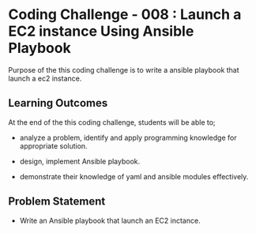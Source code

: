 # Coding Challenge - 008 : Launch a EC2 instance Using Ansible Playbook 

Purpose of the this coding challenge is to write a ansible playbook that launch a ec2 instance.


## Learning Outcomes

At the end of the this coding challenge, students will be able to;

- analyze a problem, identify and apply programming knowledge for appropriate solution.

- design, implement Ansible playbook.

- demonstrate their knowledge of yaml and ansible modules effectively.

   
## Problem Statement

- Write an Ansible playbook that launch an EC2 inctance.